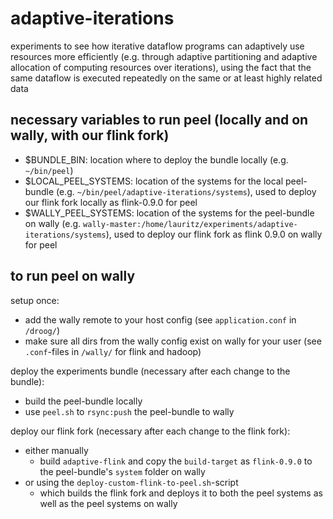# adaptive-iterations

experiments to see how iterative dataflow programs can adaptively use resources more efficiently (e.g. through adaptive partitioning and adaptive allocation of computing resources over iterations), using the fact that the same dataflow is executed repeatedly on the same or at least highly related data

## necessary variables to run peel (locally and on wally, with our flink fork)

- $BUNDLE_BIN: location where to deploy the bundle locally (e.g. `~/bin/peel`)
- $LOCAL_PEEL_SYSTEMS: location of the systems for the local peel-bundle  (e.g. `~/bin/peel/adaptive-iterations/systems`), used to deploy our flink fork locally as flink-0.9.0 for peel
- $WALLY_PEEL_SYSTEMS: location of the systems for the peel-bundle on wally (e.g. `wally-master:/home/lauritz/experiments/adaptive-iterations/systems`), used to deploy our flink fork as flink 0.9.0 on wally for peel

## to run peel on wally

setup once:
- add the wally remote to your host config (see `application.conf` in `/droog/`)
- make sure all dirs from the wally config exist on wally for your user (see `.conf`-files in `/wally/` for flink and hadoop)

deploy the experiments bundle (necessary after each change to the bundle):
- build the peel-bundle locally
- use `peel.sh` to `rsync:push` the peel-bundle to wally

deploy our flink fork (necessary after each change to the flink fork):
- either manually 
  - build `adaptive-flink` and copy the `build-target` as `flink-0.9.0` to the peel-bundle's `system` folder on wally
- or using the `deploy-custom-flink-to-peel.sh`-script
  - which builds the flink fork and deploys it to both the peel systems as well as the peel systems on wally
